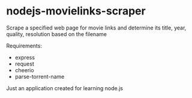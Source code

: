 # nodejs-movielinks-scraper
Scrape a specified web page for movie links and determine its title, year, quality, resolution based on the filename 

Requirements:
* express
* request
* cheerio
* parse-torrent-name

Just an application created for learning node.js 
